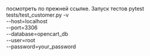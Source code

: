 посмотреть по прежней ссылке.
 Запуск тестов
pytest tests/test_customer.py -v \
  --host=localhost \
  --port=3306 \
  --database=opencart_db \
  --user=root \
  --password=your_password
